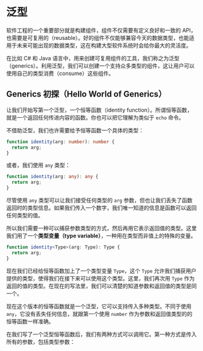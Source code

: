 # 泛型

软件工程的一个重要部分就是构建组件，组件不仅需要有定义良好和一致的 API，也需要是可复用的（reusable）。好的组件不仅能够兼容今天的数据类型，也能适用于未来可能出现的数据类型，这在构建大型软件系统时会给你最大的灵活度。

在比如 C# 和 Java 语言中，用来创建可复用组件的工具，我们称之为泛型（generics）。利用泛型，我们可以创建一个支持众多类型的组件，这让用户可以使用自己的类型消费（consume）这些组件。



## Generics 初探（Hello World of Generics）

让我们开始写第一个泛型，一个恒等函数（identity function）。所谓恒等函数，就是一个返回任何传进内容的函数。你也可以把它理解为类似于 `echo` 命令。

不借助泛型，我们也许需要给予恒等函数一个具体的类型：

```ts
function identity(arg: number): number {
  return arg;
}
```

或者，我们使用 `any` 类型：

```ts
function identity(arg: any): any {
  return arg;
}
```

尽管使用 `any` 类型可以让我们接受任何类型的 `arg` 参数，但也让我们丢失了函数返回时的类型信息。如果我们传入一个数字，我们唯一知道的信息是函数可以返回任何类型的值。

所以我们需要一种可以捕获参数类型的方式，然后再用它表示返回值的类型。这里我们用了一个**类型变量（type variable）**，一种用在类型而非值上的特殊的变量。

```ts
function identity<Type>(arg: Type): Type {
  return arg;
}
```

现在我们已经给恒等函数加上了一个类型变量 `Type`，这个 `Type` 允许我们捕获用户提供的类型，使得我们在接下来可以使用这个类型。这里，我们再次用 `Type` 作为返回的值的类型。在现在的写法里，我们可以清楚的知道参数和返回值的类型是同一个。

现在这个版本的恒等函数就是一个泛型，它可以支持传入多种类型。不同于使用 `any`，它没有丢失任何信息，就跟第一个使用 `number` 作为参数和返回值类型的的恒等函数一样准确。

在我们写了一个泛型恒等函数后，我们有两种方式可以调用它。第一种方式是传入所有的参数，包括类型参数：



















